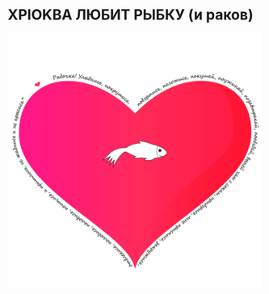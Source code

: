 # XPIOKBA ЛЮБИТ РЫБКУ (и раков)

![Image](сердечко-стена.png)

 
  
   
    
    
 
 
 
 
 
 
 
 
 
 
 
 
  
   
    
     
      
      
 
  

 

 

 



















